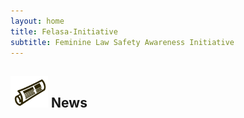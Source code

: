 ```yaml
---
layout: home
title: Felasa-Initiative
subtitle: Feminine Law Safety Awareness Initiative
---
```

## <img src="/assets/img/news.png" height="50px"> News

